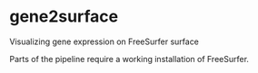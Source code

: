 # gene2surface
Visualizing gene expression on FreeSurfer surface

Parts of the pipeline require a working installation of FreeSurfer.
